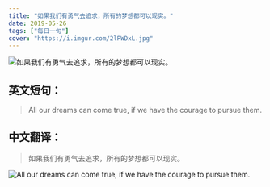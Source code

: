 ```yaml
---
title: "如果我们有勇气去追求，所有的梦想都可以现实。"
date: 2019-05-26
tags: ["每日一句"]
cover: "https://i.imgur.com/2lPWDxL.jpg"
---
```


![如果我们有勇气去追求，所有的梦想都可以现实。](https://i.imgur.com/e44KcYw.jpg)

## 英文短句：
> All our dreams can come true, if we have the courage to pursue them.

<!--more-->

## 中文翻译：
> 如果我们有勇气去追求，所有的梦想都可以现实。

![All our dreams can come true, if we have the courage to pursue them.](https://i.imgur.com/VbJb8xH.jpg)

